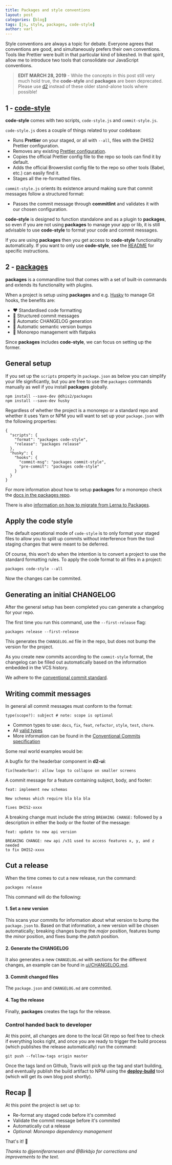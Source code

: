 ```yaml
---
title: Packages and style conventions
layout: post
categories: [blog]
tags: [js, style, packages, code-style]
author: varl
---
```


Style conventions are always a topic for debate. Everyone agrees that
conventions are good, and simultaneously prefers their own conventions.
Tools like Prettier were built in that particular kind of bikeshed. In
that spirit, allow me to introduce two tools that consolidate our
JavaScript conventions.

> **EDIT MARCH 28, 2019** - While the concepts in this post still very much hold true, the **code-style** and **packages** are been deprecated. Please use [d2](/blog/2019/03/28/introducing-d2.html) instead of these older stand-alone tools where possible!

## 1 - [code-style](https://github.com/dhis2/code-style)

**code-style** comes with two scripts, `code-style.js` and `commit-style.js`.

`code-style.js` does a couple of things related to your codebase:

- Runs **Prettier** on your staged, or all with `--all`, files with the DHIS2 Prettier
  configuration.
- Removes any existing [Prettier
  configuration](https://prettier.io/docs/en/configuration.html).
- Copies the official Prettier config file to the repo so tools can
  find it by default.
- Adds the official Browerslist config file to the repo so other tools
  (Babel, etc.) can easily find it.
- Stages all the re-formatted files.

`commit-style.js` orients its existence around making sure that commit
messages follow a structured format:

- Passes the commit message through **commitlint** and validates it with
  our chosen configuration.

**code-style** is designed to function standalone and as a plugin to
**packages**, so even if you are not using **packages** to manage your
app or lib, it is still advisable to use **code-style** to format your
code and commit messages.

If you are using **packages** then you get access to **code-style**
functionality automatically. If you want to only use **code-style**, see
the [README](https://github.com/dhis2/code-style/blob/master/README.md)
for specific instructions.

## 2 - [packages](https://github.com/dhis2/packages)

**packages** is a commandline tool that comes with a set of built-in
commands and extends its functionality with plugins.

When a project is setup using **packages** and e.g.
[Husky](https://github.com/typicode/husky) to manage Git hooks, the
benefits are:

- :heart: Standardised code formatting
- :green_heart: Structured commit messages
- :blue_heart: Automatic CHANGELOG generation
- :yellow_heart: Automatic semantic version bumps
- :purple_heart: Monorepo management with flatpaks

Since **packages** includes **code-style**, we can focus on setting up the
former.

## General setup

If you set up the `scripts` property in `package.json` as below you can
simplify your life significantly, but you are free to use the `packages`
commands manually as well if you install **packages** globally.

```
npm install --save-dev @dhis2/packages
npm install --save-dev husky
```

Regardless of whether the project is a monorepo or a standard repo and whether it uses Yarn
or NPM you will want to set up your `package.json` with the following
properties:

```
{
  "scripts": {
    "format": "packages code-style",
    "release": "packages release"
  },
  "husky": {
    "hooks": {
      "commit-msg": "packages commit-style",
      "pre-commit": "packages code-style"
    }
  }
}
```

For more information about how to setup **packages** for a monorepo
check the [docs in the packages
repo](https://github.com/dhis2/packages/blob/master/docs/setup-monorepos.md).

There is also [information on how to migrate from Lerna to
Packages](https://github.com/dhis2/packages/blob/master/docs/migration-guide-from-lerna.md).

## Apply the code style

The default operational mode of `code-style` is to only format your
staged files to allow you to split up commits without interference from
the tool staging changes that were meant to be deferred.

Of course, this won't do when the intention is to convert a project to
use the standard formatting rules. To apply the code format to all files
in a project:

```
packages code-style --all
```

Now the changes can be commited.

## Generating an initial CHANGELOG

After the general setup has been completed you can generate a changelog
for your repo.

The first time you run this command, use the `--first-release` flag:

```
packages release --first-release
```

This generates the `CHANGELOG.md` file in the repo, but does not bump
the version for the project.

As you create new commits according to the `commit-style` format, the
changelog can be filled out automatically based on the information
embedded in the VCS history.

We adhere to the [conventional commit
standard](https://github.com/marionebl/commitlint/tree/master/@commitlint/config-conventional).

## Writing commit messages

In general all commit messages must conform to the format:

```
type(scope?): subject # note: scope is optional
```

- Common types to use: `docs`, `fix`, `feat`, `refactor`, `style`,
  `test`, `chore`.
- All [valid types](https://github.com/marionebl/commitlint/tree/master/@commitlint/config-conventional#type-enum)
- More information can be found in the [Conventional Commits
  specification](https://www.conventionalcommits.org/en/v1.0.0-beta.2/#specification)

Some real world examples would be:

A bugfix for the headerbar component in **d2-ui**:

```
fix(headerbar): allow logo to collapse on smaller screens
```

A commit message for a feature containing subject, body, and footer:

```
feat: implement new schemas

New schemas which require bla bla bla

fixes DHIS2-xxxx
```

A breaking change must include the string `BREAKING CHANGE:` followed by
a description in either the body or the footer of the message:

```
feat: update to new api version

BREAKING CHANGE: new api /v31 used to access features x, y, and z needed
to fix DHIS2-xxxx
```

## Cut a release

When the time comes to cut a new release, run the command:

```
packages release
```

This command will do the following:

#### 1. Set a new version

This scans your commits for information about what version to bump the
`package.json` to. Based on that information, a new version will be
chosen automatically; breaking changes bump the _major_ position, features
bump the _minor_ position, and fixes bump the _patch_ position.

#### 2. Generate the CHANGELOG

It also generates a new `CHANGELOG.md` with sections for the different
changes, an example can be found in
[ui/CHANGELOG.md](https://github.com/dhis2/ui/blob/master/CHANGELOG.md).

#### 3. Commit changed files

The `package.json` and `CHANGELOG.md` are commited.

#### 4. Tag the release

Finally, **packages** creates the tags for the release.

### Control handed back to developer

At this point, all changes are done to the local Git repo so feel free
to check if everything looks right, and once you are ready to trigger
the build process (which publishes the release automatically) run the
command:

```
git push --follow-tags origin master
```

Once the tags land on Github, Travis will pick up the tag and start
building, and eventually publish the build artifact to NPM using the
**[deploy-build](https://github.com/dhis2/deploy-build)** tool (which
will get its own blog post shortly).

## Recap :triumph:

At this point the project is set up to:

- Re-format any staged code before it's commited
- Validate the commit message before it's commited
- Automatically cut a release
- _Optional: Monorepo dependency management_

That's it! :tada:

_Thanks to @jenniferarnesen and @Birkbjo for corrections and improvements
to the text._
